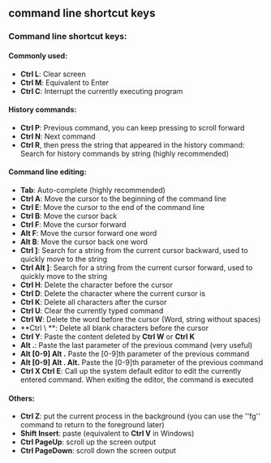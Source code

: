 ## command line shortcut keys


### Command line shortcut keys:

#### Commonly used:

 - **Ctrl L**: Clear screen
 - **Ctrl M**: Equivalent to Enter
 - **Ctrl C**: Interrupt the currently executing program
   
#### History commands:

 - **Ctrl P**: Previous command, you can keep pressing to scroll forward
 - **Ctrl N**: Next command
 - **Ctrl R**, then press the string that appeared in the history command: Search for history commands by string (highly recommended)
   
#### Command line editing:

 - **Tab**: Auto-complete (highly recommended)
 - **Ctrl A**: Move the cursor to the beginning of the command line
 - ​​**Ctrl E**: Move the cursor to the end of the command line
 - ​​**Ctrl B**: Move the cursor back
 - **Ctrl F**: Move the cursor forward
 - **Alt F**: Move the cursor forward one word
 - **Alt B**: Move the cursor back one word
 - **Ctrl ]**: Search for a string from the current cursor backward, used to quickly move to the string
 - **Ctrl Alt ]**: Search for a string from the current cursor forward, used to quickly move to the string
 - **Ctrl H**: Delete the character before the cursor
 - **Ctrl D**: Delete the character where the current cursor is
 - **Ctrl K**: Delete all characters after the cursor
 - **Ctrl U**: Clear the currently typed command
 - **Ctrl W**: Delete the word before the cursor (Word, string without spaces)
 - **Ctrl \ **: Delete all blank characters before the cursor
 - **Ctrl Y**: Paste the content deleted by **Ctrl W** or **Ctrl K**
 - **Alt .**: Paste the last parameter of the previous command (very useful)
 - **Alt [0-9] Alt .** Paste the [0-9]th parameter of the previous command
 - **Alt [0-9] Alt . Alt.** Paste the [0-9]th parameter of the previous command
 - **Ctrl X Ctrl E**: Call up the system default editor to edit the currently entered command. When exiting the editor, the command is executed

#### Others:

 - **Ctrl Z**: put the current process in the background (you can use the ''fg'' command to return to the foreground later)
 - **Shift Insert**: paste (equivalent to **Ctrl V** in Windows)
 - **Ctrl PageUp**: scroll up the screen output
 - **Ctrl PageDown**: scroll down the screen output
